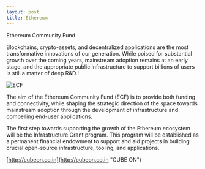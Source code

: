 ```yaml
---
layout: post
title: Ethereum
---
```

Ethereum
Community
Fund

Blockchains, crypto-assets, and decentralized applications are the most transformative innovations of our generation. 
While poised for substantial growth over the coming years, mainstream adoption remains at an early stage, 
and the appropriate public infrastructure to support billions of users is still a matter of deep R&D.!

![ECF](https://ecf.network./static/media/logo.1b9de7fd.svg)

The aim of the Ethereum Community Fund (ECF) is to provide both funding and connectivity, while shaping the strategic 
direction of the space towards mainstream adoption through the development of infrastructure and compelling 
end-user applications.

The first step towards supporting the growth of the Ethereum ecosystem will be the Infrastructure Grant program. 
This program will be established as a permanent financial endowment to support and aid projects in building crucial 
open-source infrastructure, tooling, and applications. 

[http://cubeon.co.in](http://cubeon.co.in "CUBE ON")
